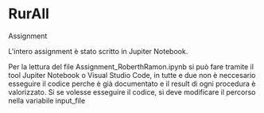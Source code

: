 # RurAll
Assignment 

L'intero assignment è stato scritto in Jupiter Notebook.

Per la lettura del file Assignment_RoberthRamon.ipynb si può fare tramite il tool Jupiter Notebook o Visual Studio Code, in tutte e due non è neccesario esseguire il codice perche è già documentato e il result di ogni procedura è valorizzato. 
Si se volesse esseguire il codice, si deve modificare il percorso nella variabile input_file
